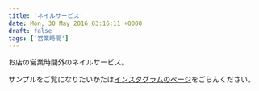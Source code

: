 ```yaml
---
title: 'ネイルサービス'
date: Mon, 30 May 2016 03:16:11 +0000
draft: false
tags: ['営業時間']
---
```


お店の営業時間外のネイルサービス。

サンプルをご覧になりたいかたは[インスタグラムのページ](https://www.instagram.com/beautyhousenaildye/)をごらんください。
